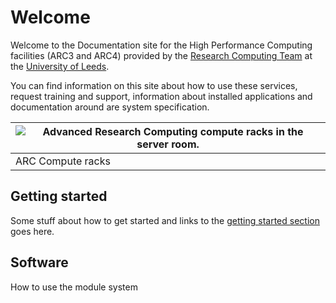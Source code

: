# Welcome

Welcome to the Documentation site for the High Performance Computing facilities (ARC3 and ARC4) provided by the [Research Computing Team](https://arcleeds.github.io) at the [University of Leeds](https://www.leeds.ac.uk).

You can find information on this site about how to use these services, request training and support, information about installed applications and documentation around are system specification.

| ![Advanced Research Computing compute racks in the server room. ](./assets/img/HPC1-1024x821.jpg) |
| ---------------|
| ARC Compute racks |

## Getting started

Some stuff about how to get started and links to the [getting started section](./getting_started/start) goes here.

## Software

How to use the module system

